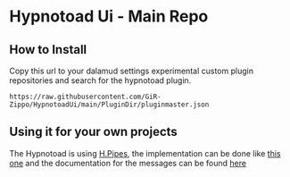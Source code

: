 # Hypnotoad Ui - Main Repo

## How to Install

Copy this url to your dalamud settings experimental custom plugin repositories and search for the hypnotoad plugin.

`https://raw.githubusercontent.com/GiR-Zippo/HypnotoadUi/main/PluginDir/pluginmaster.json`

## Using it for your own projects

The Hypnotoad is using [H.Pipes](https://github.com/HavenDV/H.Pipes), the implementation can be done like [this one](https://github.com/GiR-Zippo/LightAmp/blob/main/BardMusicPlayer.DalamudBridge/Helper/Dalamud/DalamudServer.cs) and the documentation for the messages can be found [here](https://github.com/GiR-Zippo/Hypnotoad-Plugin/tree/master/HypnotoadPlugin#readme)
